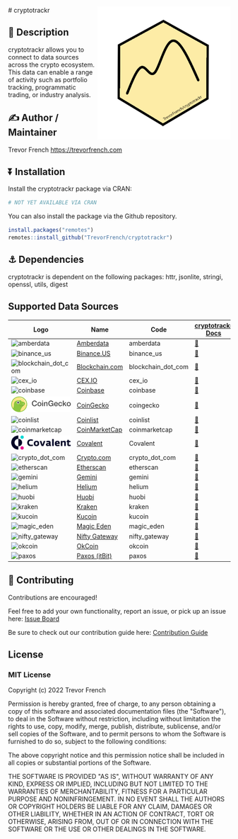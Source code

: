 <a href='https://github.com/TrevorFrench/cryptotrackr'><img src="https://raw.githubusercontent.com/TrevorFrench/cryptotrackr/main/man/figures/cryptotrackr-cropped.png" align="right" height="300"/></a> \# cryptotrackr

## 📖 Description

cryptotrackr allows you to connect to data sources across the crypto ecosystem. This data can enable a range of activity such as portfolio tracking, programmatic trading, or industry analysis.

## ✍️ Author / Maintainer

Trevor French <https://trevorfrench.com>

## ⏬ Installation

Install the cryptotrackr package via CRAN:

``` r
# NOT YET AVAILABLE VIA CRAN
```

You can also install the package via the Github repository.

``` r
install.packages("remotes")
remotes::install_github("TrevorFrench/cryptotrackr")
```

## ⚓ Dependencies

cryptotrackr is dependent on the following packages: httr, jsonlite, stringi, openssl, utils, digest

## Supported Data Sources

| Logo                                                                                                                                    | Name                                             | Code               | [cryptotrackr Docs](https://github.com/TrevorFrench/cryptotrackr/wiki) | Exchange Docs                                                                                          | Source Code                                                                                              |
|-------------|------------|------------|------------|------------|------------|
| ![amberdata](https://www.amberdata.io/hubfs/amberdata_logo_color.svg)                                                                   | [Amberdata](https://www.amberdata.io/)           | amberdata          | [📜](https://github.com/TrevorFrench/cryptotrackr/wiki/Amberdata)      | [🏢](https://docs.amberdata.io/)                                                                       | [/R/amberdata.R](https://github.com/TrevorFrench/cryptotrackr/blob/main/R/amberdata.R)                   |
| ![binance_us](https://user-images.githubusercontent.com/1294454/65177307-217b7c80-da5f-11e9-876e-0b748ba0a358.jpg)                      | [Binance.US](https://binance.us/)                | binance_us         | [📜](https://github.com/TrevorFrench/cryptotrackr/wiki/Binance-US)     | [🏢](https://docs.binance.us/)                                                                         | [/R/binance_us.R](https://github.com/TrevorFrench/cryptotrackr/blob/main/R/binance_us.R)                 |
| ![blockchain_dot_com](https://user-images.githubusercontent.com/1294454/147515585-1296e91b-7398-45e5-9d32-f6121538533f.jpeg)            | [Blockchain.com](https://www.blockchain.com/en/) | blockchain_dot_com | [📜](https://github.com/TrevorFrench/cryptotrackr/wiki/Blockchain.com) | [🏢](https://api.blockchain.com/v3/#/)                                                                 | [/R/blockchain_dot_com.R](https://github.com/TrevorFrench/cryptotrackr/blob/main/R/blockchain_dot_com.R) |
| ![cex_io](https://user-images.githubusercontent.com/1294454/27766442-8ddc33b0-5ed8-11e7-8b98-f786aef0f3c9.jpg)                          | [CEX.IO](https://cex.io/)                        | cex_io             | [📜](https://github.com/TrevorFrench/cryptotrackr/wiki/CEX.io)         | [🏢](https://docs.cex.io/#cex-io-api-introduction)                                                     | [/R/cex_io.R](https://github.com/TrevorFrench/cryptotrackr/blob/main/R/cex_io.R)                         |
| ![coinbase](https://user-images.githubusercontent.com/1294454/40811661-b6eceae2-653a-11e8-829e-10bfadb078cf.jpg)                        | [Coinbase](https://www.coinbase.com/)            | coinbase           | [📜](https://github.com/TrevorFrench/cryptotrackr/wiki/Coinbase)       | [🏢](https://docs.cloud.coinbase.com/advanced-trade-api/reference)                                     | [/R/coinbase.R](https://github.com/TrevorFrench/cryptotrackr/blob/main/R/coinbase.R)                     |
| ![coingecko](/man/figures/coingecko.png)                                                                                                | [CoinGecko](https://www.coingecko.com/)          | coingecko          | [📜](https://github.com/TrevorFrench/cryptotrackr/wiki/Coingecko)      | [🏢](https://www.coingecko.com/en/api/documentation)                                                   | [/R/coingecko.R](https://github.com/TrevorFrench/cryptotrackr/blob/main/R/coingecko.R)                   |
| ![coinlist](https://coinlist.co/assets/shared/coinlist_logo_black-0a6489d220c15f8f95242acb727bacbdd9d8b36ed91027ed7af138992dcbb4ce.svg) | [Coinlist](https://coinlist.co/)                 | coinlist           | [📜](https://github.com/TrevorFrench/cryptotrackr/wiki/Coinlist)       | [🏢](https://trade-docs.coinlist.co/#introduction)                                                     | [/R/coinlist.R](https://github.com/TrevorFrench/cryptotrackr/blob/main/R/coinlist.R)                     |
| ![coinmarketcap](https://jobboardio.s3.amazonaws.com/uploads/tenant/logo/10955/black.png)                                               | [CoinMarketCap](https://coinmarketcap.com/)      | coinmarketcap      | [📜](https://github.com/TrevorFrench/cryptotrackr/wiki/CoinMarketCap)  | [🏢](https://coinmarketcap.com/api/documentation/v1/)                                                  | [/R/coinmarketcap.R](https://github.com/TrevorFrench/cryptotrackr/blob/main/R/coinmarketcap.R)           |
| ![covalent](/man/figures/Covalent_Wordmark_Three_Color.png)                                                                             | [Covalent](https://www.covalenthq.com/)          | Covalent           | [📜](https://github.com/TrevorFrench/cryptotrackr/wiki/Covalent)       | [🏢](https://www.covalenthq.com/docs/api/)                                                             | [/R/covalent.R](https://github.com/TrevorFrench/cryptotrackr/blob/main/R/covalent.R)                     |
| ![crypto_dot_com](https://user-images.githubusercontent.com/1294454/147792121-38ed5e36-c229-48d6-b49a-48d05fc19ed4.jpeg)                | [Crypto.com](https://crypto.com/)                | crypto_dot_com     | [📜](https://github.com/TrevorFrench/cryptotrackr/wiki/Crypto.com)     | [🏢](https://exchange-docs.crypto.com/spot/index.html)                                                 | [/R/crypto_dot_com.R](https://github.com/TrevorFrench/cryptotrackr/blob/main/R/crypto_dot_com.R)         |
| ![etherscan](https://etherscan.io/assets/svg/logos/logo-etherscan.svg?v=0.0.2)                                                          | [Etherscan](https://etherscan.io/)               | etherscan          | [📜](https://github.com/TrevorFrench/cryptotrackr/wiki/Etherscan)      | [🏢](https://docs.etherscan.io/)                                                                       | [/R/etherscan.R](https://github.com/TrevorFrench/cryptotrackr/blob/main/R/etherscan.R)                   |
| ![gemini](https://user-images.githubusercontent.com/1294454/27816857-ce7be644-6096-11e7-82d6-3c257263229c.jpg)                          | [Gemini](https://www.gemini.com/)                | gemini             | [📜](https://github.com/TrevorFrench/cryptotrackr/wiki/Gemini)         | [🏢](https://docs.gemini.com/rest-api/)                                                                | [/R/gemini.R](https://github.com/TrevorFrench/cryptotrackr/blob/main/R/gemini.R)                         |
| ![helium](https://docs.helium.com/img/icons/logoblack.svg)                                                                              | [Helium](https://www.helium.com/)                | helium             | [📜](https://github.com/TrevorFrench/cryptotrackr/wiki/Helium)         | [🏢](https://docs.helium.com/api/)                                                                     | [/R/helium.R](https://github.com/TrevorFrench/cryptotrackr/blob/main/R/helium.R)                         |
| ![huobi](https://user-images.githubusercontent.com/1294454/85734211-85755480-b705-11ea-8b35-0b7f1db33a2f.jpg)                           | [Huobi](https://www.huobi.com/)                  | huobi              | [📜](https://github.com/TrevorFrench/cryptotrackr/wiki/Huobi)          | [🏢](https://huobiapi.github.io/docs/spot/v1/en/)                                                      | [/R/huobi.R](https://github.com/TrevorFrench/cryptotrackr/blob/main/R/huobi.R)                           |
| ![kraken](https://user-images.githubusercontent.com/51840849/76173629-fc67fb00-61b1-11ea-84fe-f2de582f58a3.jpg)                         | [Kraken](https://www.kraken.com/)                | kraken             | [📜](https://github.com/TrevorFrench/cryptotrackr/wiki/Kraken)         | [🏢](https://docs.kraken.com/rest/)                                                                    | [/R/kraken.R](https://github.com/TrevorFrench/cryptotrackr/blob/main/R/kraken.R)                         |
| ![kucoin](https://assets.staticimg.com/cms/media/1lB3PkckFDyfxz6VudCEACBeRRBi6sQQ7DDjz0yWM.svg)                                         | [Kucoin](https://www.kucoin.com/)                | kucoin             | [📜](https://github.com/TrevorFrench/cryptotrackr/wiki/Kucoin)         | [🏢](https://docs.kucoin.com/)                                                                         | [/R/kucoin.R](https://github.com/TrevorFrench/cryptotrackr/blob/main/R/kucoin.R)                         |
| ![magic_eden](https://dka575ofm4ao0.cloudfront.net/pages-transactional_logos/retina/271035/ME_Full_Gradient.png)                        | [Magic Eden](https://magiceden.io/)              | magic_eden         | [📜](https://github.com/TrevorFrench/cryptotrackr/wiki/Magic-Eden)     | [🏢](https://api.magiceden.dev/)                                                                       | [/R/magic_eden.R](https://github.com/TrevorFrench/cryptotrackr/blob/main/R/magic_eden.R)                 |
| ![nifty_gateway](https://encrypted-tbn0.gstatic.com/images?q=tbn:ANd9GcSrQfBZIOmocIpXpnQxeaKB2X81gSYfJ7X1Ww&usqp=CAU)                   | [Nifty Gateway](https://www.niftygateway.com/)   | nifty_gateway      | [📜](https://github.com/TrevorFrench/cryptotrackr/wiki/Nifty-Gateway)  | [🏢](https://niftygateway.notion.site/Nifty-Gateway-OAuth-Public-API-12d0a73c3ca24ab096084fa0334ba895) | [/R/nifty_gateway.R](https://github.com/TrevorFrench/cryptotrackr/blob/main/R/nifty_gateway.R)           |
| ![okcoin](https://user-images.githubusercontent.com/51840849/87295551-102fbf00-c50e-11ea-90a9-462eebba5829.jpg)                         | [OkCoin](https://www.okcoin.com/)                | okcoin             | [📜](https://github.com/TrevorFrench/cryptotrackr/wiki/OkCoin)         | [🏢](https://www.okcoin.com/docs/en/)                                                                  | [/R/okcoin.R](https://github.com/TrevorFrench/cryptotrackr/blob/main/R/okcoin.R)                         |
| ![paxos](https://user-images.githubusercontent.com/1294454/27822159-66153620-60ad-11e7-89e7-005f6d7f3de0.jpg)                           | [Paxos (itBit)](https://paxos.com/itbit/)        | paxos              | [📜](https://github.com/TrevorFrench/cryptotrackr/wiki/Paxos-(itBit))  | [🏢](https://developer.paxos.com/docs/v2/api)                                                          | [/R/paxos.R](https://github.com/TrevorFrench/cryptotrackr/blob/main/R/paxos.R)                           |

## 🔨 Contributing

Contributions are encouraged!

Feel free to add your own functionality, report an issue, or pick up an issue here: [Issue Board](https://github.com/TrevorFrench/cryptotrackr/issues)

Be sure to check out our contribution guide here: [Contribution Guide](https://github.com/TrevorFrench/cryptotrackr/blob/main/docs/contribution.md)

## License

### MIT License

Copyright (c) 2022 Trevor French

Permission is hereby granted, free of charge, to any person obtaining a copy of this software and associated documentation files (the "Software"), to deal in the Software without restriction, including without limitation the rights to use, copy, modify, merge, publish, distribute, sublicense, and/or sell copies of the Software, and to permit persons to whom the Software is furnished to do so, subject to the following conditions:

The above copyright notice and this permission notice shall be included in all copies or substantial portions of the Software.

THE SOFTWARE IS PROVIDED "AS IS", WITHOUT WARRANTY OF ANY KIND, EXPRESS OR IMPLIED, INCLUDING BUT NOT LIMITED TO THE WARRANTIES OF MERCHANTABILITY, FITNESS FOR A PARTICULAR PURPOSE AND NONINFRINGEMENT. IN NO EVENT SHALL THE AUTHORS OR COPYRIGHT HOLDERS BE LIABLE FOR ANY CLAIM, DAMAGES OR OTHER LIABILITY, WHETHER IN AN ACTION OF CONTRACT, TORT OR OTHERWISE, ARISING FROM, OUT OF OR IN CONNECTION WITH THE SOFTWARE OR THE USE OR OTHER DEALINGS IN THE SOFTWARE.
